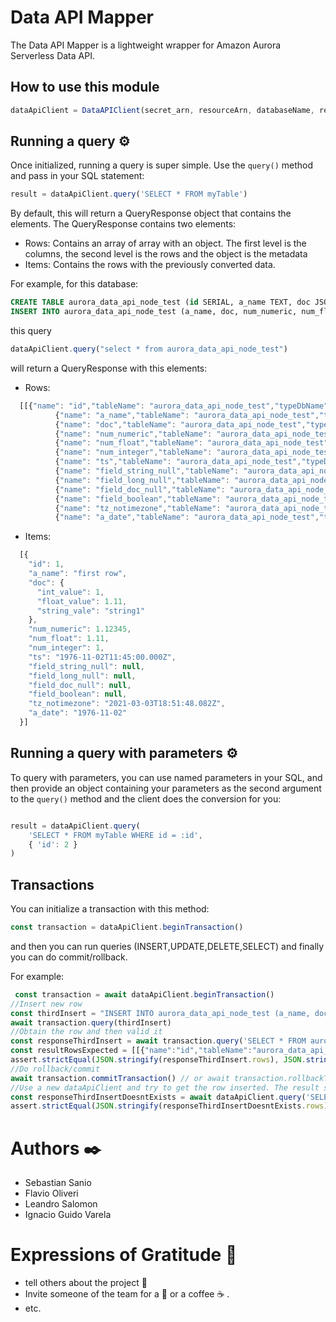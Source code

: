 # Data API Mapper

The Data API Mapper is a lightweight wrapper for Amazon Aurora Serverless Data API.

## How to use this module

```javascript
dataApiClient = DataAPIClient(secret_arn, resourceArn, databaseName, region)
```

## Running a query ⚙️
Once initialized, running a query is super simple. Use the `query()` method and pass in your SQL statement:

```javascript
result = dataApiClient.query('SELECT * FROM myTable')
```

By default, this will return a QueryResponse object that contains the elements. The QueryResponse contains two elements:
  * Rows: Contains an array of array with an object. The first level is the columns, the second level is the rows and the object is the metadata
  * Items: Contains the rows with the previously converted data.

For example, for this database:

```sql
CREATE TABLE aurora_data_api_node_test (id SERIAL, a_name TEXT, doc JSONB DEFAULT '{}', num_numeric NUMERIC (10, 5) DEFAULT 0.0, num_float float, num_integer integer, ts TIMESTAMP WITH TIME ZONE, field_string_null TEXT NULL, field_long_null integer NULL, field_doc_null JSONB NULL, field_boolean BOOLEAN NULL, tz_notimezone TIMESTAMP, a_date DATE);
INSERT INTO aurora_data_api_node_test (a_name, doc, num_numeric, num_float, num_integer, ts, tz_notimezone, a_date) VALUES ('first row', '{"string_vale": "string1", "int_value": 1, "float_value": 1.11}', 1.12345, 1.11, 1, '1976-11-02 08:45:00 UTC', '2021-03-03 15:51:48.082288', '1976-11-02');
```

this query 
```javascript 
dataApiClient.query("select * from aurora_data_api_node_test")
```

will return a QueryResponse with this elements:

  * Rows:
  ```javascript
    [[{"name": "id","tableName": "aurora_data_api_node_test","typeDbName": "serial","nullable": false,"typeDataApi": "longValue","value": 1},
            {"name": "a_name","tableName": "aurora_data_api_node_test","typeDbName": "text","nullable": true,"typeDataApi": "stringValue","value": "first row"},
            {"name": "doc","tableName": "aurora_data_api_node_test","typeDbName": "jsonb","nullable": true,"typeDataApi": "stringValue","value": "{\"int_value\": 1, \"float_value\": 1.11, \"string_vale\": \"string1\"}"},
            {"name": "num_numeric","tableName": "aurora_data_api_node_test","typeDbName": "numeric","nullable": true,"typeDataApi": "stringValue","value": "1.12345"},
            {"name": "num_float","tableName": "aurora_data_api_node_test","typeDbName": "float8","nullable": true,"typeDataApi": "doubleValue","value": 1.11},
            {"name": "num_integer","tableName": "aurora_data_api_node_test","typeDbName": "int4","nullable": true,"typeDataApi": "longValue","value": 1},
            {"name": "ts","tableName": "aurora_data_api_node_test","typeDbName": "timestamptz","nullable": true,"typeDataApi": "stringValue","value": "1976-11-02 08:45:00"},
            {"name": "field_string_null","tableName": "aurora_data_api_node_test","typeDbName": "text","nullable": true,"typeDataApi": "isNull","value": null},
            {"name": "field_long_null","tableName": "aurora_data_api_node_test","typeDbName": "int4","nullable": true,"typeDataApi": "isNull","value": null},
            {"name": "field_doc_null","tableName": "aurora_data_api_node_test","typeDbName": "jsonb","nullable": true,"typeDataApi": "isNull","value": null},
            {"name": "field_boolean","tableName": "aurora_data_api_node_test","typeDbName": "bool","nullable": true,"typeDataApi": "isNull","value": null},
            {"name": "tz_notimezone","tableName": "aurora_data_api_node_test","typeDbName": "timestamp","nullable": true,"typeDataApi": "stringValue","value": "2021-03-03 15:51:48.082288"},
            {"name": "a_date","tableName": "aurora_data_api_node_test","typeDbName": "date","nullable": true,"typeDataApi": "stringValue","value": "1976-11-02"}]]
  ```

  * Items:
  ```javascript
    [{
      "id": 1,
      "a_name": "first row",
      "doc": {
        "int_value": 1,
        "float_value": 1.11,
        "string_vale": "string1"
      },
      "num_numeric": 1.12345,
      "num_float": 1.11,
      "num_integer": 1,
      "ts": "1976-11-02T11:45:00.000Z",
      "field_string_null": null,
      "field_long_null": null,
      "field_doc_null": null,
      "field_boolean": null,
      "tz_notimezone": "2021-03-03T18:51:48.082Z",
      "a_date": "1976-11-02"
    }]
  ```

## Running a query with parameters ⚙️

To query with parameters, you can use named parameters in your SQL, and then provide an object containing your parameters as the second argument to the `query()` method and the client does the conversion for you:

```javascript

result = dataApiClient.query(
    'SELECT * FROM myTable WHERE id = :id',
    { 'id': 2 }
)
```

## Transactions

You can initialize a transaction with this method:

```javascript 
const transaction = dataApiClient.beginTransaction()
```
and then you can run queries (INSERT,UPDATE,DELETE,SELECT) and finally you can do commit/rollback.

For example:
```javascript 
 const transaction = await dataApiClient.beginTransaction()
//Insert new row
const thirdInsert = "INSERT INTO aurora_data_api_node_test (a_name, doc, num_numeric, num_float, num_integer, ts, tz_notimezone, a_date) VALUES ('first row', '{\"string_vale\": \"string1\", \"int_value\": 1, \"float_value\": 1.11}', 1.12345, 1.11, 1, '1976-11-02 08:45:00 UTC', '2021-03-03 15:51:48.082288', '1976-11-02');"
await transaction.query(thirdInsert)
//Obtain the row and then valid it
const responseThirdInsert = await transaction.query('SELECT * FROM aurora_data_api_node_test where id=:id', {id: 3})
const resultRowsExpected = [[{"name":"id","tableName":"aurora_data_api_node_test","typeDbName":"serial","nullable":false,"typeDataApi":"longValue","value":3},{"name":"a_name","tableName":"aurora_data_api_node_test","typeDbName":"text","nullable":true,"typeDataApi":"stringValue","value":"first row"},{"name":"doc","tableName":"aurora_data_api_node_test","typeDbName":"jsonb","nullable":true,"typeDataApi":"stringValue","value":"{\"int_value\": 1, \"float_value\": 1.11, \"string_vale\": \"string1\"}"},{"name":"num_numeric","tableName":"aurora_data_api_node_test","typeDbName":"numeric","nullable":true,"typeDataApi":"stringValue","value":"1.12345"},{"name":"num_float","tableName":"aurora_data_api_node_test","typeDbName":"float8","nullable":true,"typeDataApi":"doubleValue","value":1.11},{"name":"num_integer","tableName":"aurora_data_api_node_test","typeDbName":"int4","nullable":true,"typeDataApi":"longValue","value":1},{"name":"ts","tableName":"aurora_data_api_node_test","typeDbName":"timestamptz","nullable":true,"typeDataApi":"stringValue","value":"1976-11-02 08:45:00"},{"name":"field_string_null","tableName":"aurora_data_api_node_test","typeDbName":"text","nullable":true,"typeDataApi":"isNull","value":null},{"name":"field_long_null","tableName":"aurora_data_api_node_test","typeDbName":"int4","nullable":true,"typeDataApi":"isNull","value":null},{"name":"field_doc_null","tableName":"aurora_data_api_node_test","typeDbName":"jsonb","nullable":true,"typeDataApi":"isNull","value":null},{"name":"field_boolean","tableName":"aurora_data_api_node_test","typeDbName":"bool","nullable":true,"typeDataApi":"isNull","value":null},{"name":"tz_notimezone","tableName":"aurora_data_api_node_test","typeDbName":"timestamp","nullable":true,"typeDataApi":"stringValue","value":"2021-03-03 15:51:48.082288"},{"name":"a_date","tableName":"aurora_data_api_node_test","typeDbName":"date","nullable":true,"typeDataApi":"stringValue","value":"1976-11-02"}]]
assert.strictEqual(JSON.stringify(responseThirdInsert.rows), JSON.stringify(resultRowsExpected))
//Do rollback/commit
await transaction.commitTransaction() // or await transaction.rollbackTransaction()
//Use a new dataApiClient and try to get the row inserted. The result should be empty
const responseThirdInsertDoesntExists = await dataApiClient.query('SELECT * FROM aurora_data_api_node_test where id=:id', {id: 3})
assert.strictEqual(JSON.stringify(responseThirdInsertDoesntExists.rows), JSON.stringify([]))
```

# Authors ✒️

  * Sebastian Sanio
  * Flavio Oliveri
  * Leandro Salomon
  * Ignacio Guido Varela

# Expressions of Gratitude 🎁

* tell others about the project 📢
* Invite someone of the team for a 🍺  or a coffee ☕ .
* etc.


